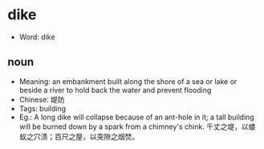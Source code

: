 # dike

- Word: dike

## noun

- Meaning: an embankment built along the shore of a sea or lake or beside a river to hold back the water and prevent flooding
- Chinese: 堤防
- Tags: building
- Eg.: A long dike will collapse because of an ant-hole in it; a tall building will be burned down by a spark from a chimney's chink. 千丈之堤，以蝼蚁之穴溃；百尺之屋，以突隙之烟焚。

